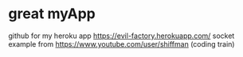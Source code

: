 # great myApp
github for my heroku app
https://evil-factory.herokuapp.com/
socket example from https://www.youtube.com/user/shiffman (coding train)
